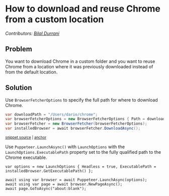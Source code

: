 # How to download and reuse Chrome from a custom location

_Contributors: [Bilal Durrani](https://bilaldurrani.io/)_

## Problem

You want to download Chrome in a custom folder and you want to reuse Chrome
from a location where it was previously downloaded instead of from the default location.

## Solution

Use `BrowserFetcherOptions` to specify the full path for where to download Chrome.

<!-- snippet: ReuseChromeExample -->
<a id='snippet-reusechromeexample'></a>
```cs
var downloadPath = "/Users/dario/chrome";
var browserFetcherOptions = new BrowserFetcherOptions { Path = downloadPath };
var browserFetcher = new BrowserFetcher(browserFetcherOptions);
var installedBrowser = await browserFetcher.DownloadAsync();
```
<sup><a href='https://github.com/hardkoded/puppeteer-sharp/blob/master/lib/PuppeteerSharp.Tests/Browsers/Chrome/ChromeDataTests.cs#L14-L19' title='Snippet source file'>snippet source</a> | <a href='#snippet-reusechromeexample' title='Start of snippet'>anchor</a></sup>
<!-- endSnippet -->

Use `Puppeteer.LaunchAsync()` with `LaunchOptions` with the `LaunchOptions.ExecutablePath` property set to the
fully qualified path to the Chrome executable.

```
var options = new LaunchOptions { Headless = true, ExecutablePath = installedBrowser.GetExecutablePath() };

await using var browser = await Puppeteer.LaunchAsync(options);
await using var page = await browser.NewPageAsync();
await page.GoToAsync("about:blank");
```
